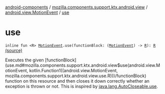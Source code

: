 [android-components](../../index.md) / [mozilla.components.support.ktx.android.view](../index.md) / [android.view.MotionEvent](index.md) / [use](./use.md)

# use

`inline fun <R> `[`MotionEvent`](https://developer.android.com/reference/android/view/MotionEvent.html)`.use(functionBlock: (`[`MotionEvent`](https://developer.android.com/reference/android/view/MotionEvent.html)`) -> `[`R`](use.md#R)`): `[`R`](use.md#R) [(source)](https://github.com/mozilla-mobile/android-components/blob/master/components/support/ktx/src/main/java/mozilla/components/support/ktx/android/view/MotionEvent.kt#L13)

Executes the given [functionBlock](use.md#mozilla.components.support.ktx.android.view$use(android.view.MotionEvent, kotlin.Function1((android.view.MotionEvent, mozilla.components.support.ktx.android.view.use.R)))/functionBlock) function on this resource and then closes it down correctly whether
an exception is thrown or not. This is inspired by [java.lang.AutoCloseable.use](https://kotlinlang.org/api/latest/jvm/stdlib/kotlin/use.html).

